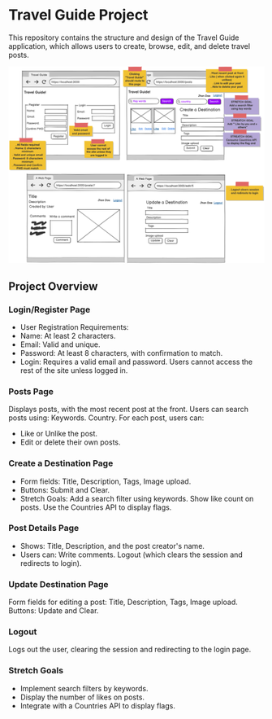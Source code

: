 # Travel Guide Project
This repository contains the structure and design of the Travel Guide application, which allows users to create, browse, edit, and delete travel posts.

![Travle_Guide](Travel_Guide.png)


## Project Overview
### Login/Register Page
- User Registration Requirements:
- Name: At least 2 characters.
- Email: Valid and unique.
- Password: At least 8 characters, with confirmation to match.
- Login: Requires a valid email and password.
Users cannot access the rest of the site unless logged in.

### Posts Page
Displays posts, with the most recent post at the front.
Users can search posts using:
Keywords.
Country.
For each post, users can:
- Like or Unlike the post.
- Edit or delete their own posts.

### Create a Destination Page
- Form fields:
Title, Description, Tags, Image upload.
- Buttons: Submit and Clear.
- Stretch Goals:
Add a search filter using keywords.
Show like count on posts.
Use the Countries API to display flags.

### Post Details Page
- Shows:
Title, Description, and the post creator's name.
- Users can:
Write comments.
Logout (which clears the session and redirects to login).

### Update Destination Page
Form fields for editing a post:
Title, Description, Tags, Image upload.
Buttons: Update and Clear.

### Logout
Logs out the user, clearing the session and redirecting to the login page.

### Stretch Goals
- Implement search filters by keywords.
- Display the number of likes on posts.
- Integrate with a Countries API to display flags.